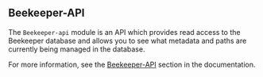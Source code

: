 ## Beekeeper-API

The `Beekeeper-api` module is an API which provides read access to the Beekeeper database and allows you to see what metadata and paths are currently being managed in the database.

For more information, see the [Beekeeper-API](https://github.com/ExpediaGroup/beekeeper#beekeeper-api) section in the documentation.
